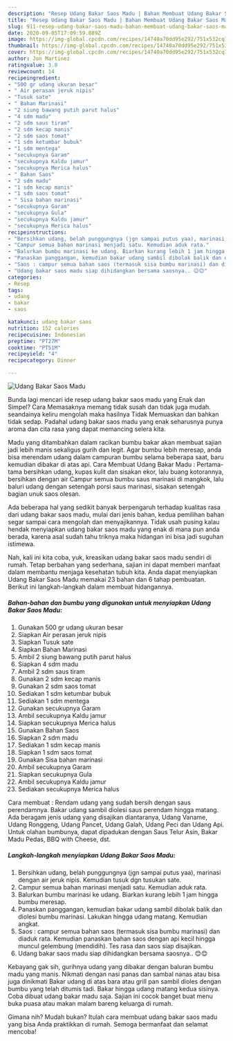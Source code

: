 ```yaml
---
description: "Resep Udang Bakar Saos Madu | Bahan Membuat Udang Bakar Saos Madu Yang Lezat Sekali"
title: "Resep Udang Bakar Saos Madu | Bahan Membuat Udang Bakar Saos Madu Yang Lezat Sekali"
slug: 911-resep-udang-bakar-saos-madu-bahan-membuat-udang-bakar-saos-madu-yang-lezat-sekali
date: 2020-09-05T17:09:59.089Z
image: https://img-global.cpcdn.com/recipes/14740a70dd95e292/751x532cq70/udang-bakar-saos-madu-foto-resep-utama.jpg
thumbnail: https://img-global.cpcdn.com/recipes/14740a70dd95e292/751x532cq70/udang-bakar-saos-madu-foto-resep-utama.jpg
cover: https://img-global.cpcdn.com/recipes/14740a70dd95e292/751x532cq70/udang-bakar-saos-madu-foto-resep-utama.jpg
author: Jon Martinez
ratingvalue: 3.8
reviewcount: 14
recipeingredient:
- "500 gr udang ukuran besar"
- " Air perasan jeruk nipis"
- "Tusuk sate"
- " Bahan Marinasi"
- "2 siung bawang putih parut halus"
- "4 sdm madu"
- "2 sdm saus tiram"
- "2 sdm kecap manis"
- "2 sdm saos tomat"
- "1 sdm ketumbar bubuk"
- "1 sdm mentega"
- "secukupnya Garam"
- "secukupnya Kaldu jamur"
- "secukupnya Merica halus"
- " Bahan Saos"
- "2 sdm madu"
- "1 sdm kecap manis"
- "1 sdm saos tomat"
- " Sisa bahan marinasi"
- "secukupnya Garam"
- "secukupnya Gula"
- "secukupnya Kaldu jamur"
- "secukupnya Merica halus"
recipeinstructions:
- "Bersihkan udang, belah punggungnya (jgn sampai putus yaa), marinasi dengan air jeruk nipis. Kemudian tusuk dgn tusukan sate."
- "Campur semua bahan marinasi menjadi satu. Kemudian aduk rata."
- "Balurkan bumbu marinasi ke udang. Biarkan kurang lebih 1 jam hingga bumbu meresap."
- "Panaskan panggangan, kemudian bakar udang sambil dibolak balik dan diolesi bumbu marinasi. Lakukan hingga udang matang. Kemudian angkat."
- "Saos : campur semua bahan saos (termasuk sisa bumbu marinasi) dan diaduk rata. Kemudian panaskan bahan saos dengan api kecil hingga muncul gelembung (mendidih). Tes rasa dan saos siap disajikan."
- "Udang bakar saos madu siap dihidangkan bersama saosnya.. 😊😊"
categories:
- Resep
tags:
- udang
- bakar
- saos

katakunci: udang bakar saos 
nutrition: 152 calories
recipecuisine: Indonesian
preptime: "PT27M"
cooktime: "PT51M"
recipeyield: "4"
recipecategory: Dinner

---
```



![Udang Bakar Saos Madu](https://img-global.cpcdn.com/recipes/14740a70dd95e292/751x532cq70/udang-bakar-saos-madu-foto-resep-utama.jpg)

Bunda lagi mencari ide resep udang bakar saos madu yang Enak dan Simpel? Cara Memasaknya memang tidak susah dan tidak juga mudah. seandainya keliru mengolah maka hasilnya Tidak Memuaskan dan bahkan tidak sedap. Padahal udang bakar saos madu yang enak seharusnya punya aroma dan cita rasa yang dapat memancing selera kita.

Madu yang ditambahkan dalam racikan bumbu bakar akan membuat sajian jadi lebih manis sekaligus gurih dan legit. Agar bumbu lebih meresap, anda bisa merendam udang dalam campuran bumbu selama beberapa saat, baru kemudian dibakar di atas api. Cara Membuat Udang Bakar Madu : Pertama-tama bersihkan udang, kupas kulit dan sisakan ekor, lalu buang kotorannya, bersihkan dengan air Campur semua bumbu saus marinasi di mangkok, lalu baluri udang dengan setengah porsi saus marinasi, sisakan setengah bagian unuk saos olesan.

Ada beberapa hal yang sedikit banyak berpengaruh terhadap kualitas rasa dari udang bakar saos madu, mulai dari jenis bahan, kedua pemilihan bahan segar sampai cara mengolah dan menyajikannya. Tidak usah pusing kalau hendak menyiapkan udang bakar saos madu yang enak di mana pun anda berada, karena asal sudah tahu triknya maka hidangan ini bisa jadi suguhan istimewa.


Nah, kali ini kita coba, yuk, kreasikan udang bakar saos madu sendiri di rumah. Tetap berbahan yang sederhana, sajian ini dapat memberi manfaat dalam membantu menjaga kesehatan tubuh kita. Anda dapat menyiapkan Udang Bakar Saos Madu memakai 23 bahan dan 6 tahap pembuatan. Berikut ini langkah-langkah dalam membuat hidangannya.

<!--inarticleads1-->

##### Bahan-bahan dan bumbu yang digunakan untuk menyiapkan Udang Bakar Saos Madu:

1. Gunakan 500 gr udang ukuran besar
1. Siapkan  Air perasan jeruk nipis
1. Siapkan Tusuk sate
1. Siapkan  Bahan Marinasi
1. Ambil 2 siung bawang putih parut halus
1. Siapkan 4 sdm madu
1. Ambil 2 sdm saus tiram
1. Gunakan 2 sdm kecap manis
1. Gunakan 2 sdm saos tomat
1. Sediakan 1 sdm ketumbar bubuk
1. Sediakan 1 sdm mentega
1. Gunakan secukupnya Garam
1. Ambil secukupnya Kaldu jamur
1. Siapkan secukupnya Merica halus
1. Gunakan  Bahan Saos
1. Siapkan 2 sdm madu
1. Sediakan 1 sdm kecap manis
1. Siapkan 1 sdm saos tomat
1. Gunakan  Sisa bahan marinasi
1. Ambil secukupnya Garam
1. Siapkan secukupnya Gula
1. Ambil secukupnya Kaldu jamur
1. Sediakan secukupnya Merica halus


Cara membuat : Rendam udang yang sudah bersih dengan saus perendamnya. Bakar udang sambil diolesi saus perendam hingga matang. Ada beragam jenis udang yang disajikan diantaranya, Udang Vaname, Udang Ronggeng, Udang Pancet, Udang Galah, Udang Peci dan Udang Api. Untuk olahan bumbunya, dapat dipadukan dengan Saus Telur Asin, Bakar Madu Pedas, BBQ with Cheese, dst. 

<!--inarticleads2-->

##### Langkah-langkah menyiapkan Udang Bakar Saos Madu:

1. Bersihkan udang, belah punggungnya (jgn sampai putus yaa), marinasi dengan air jeruk nipis. Kemudian tusuk dgn tusukan sate.
1. Campur semua bahan marinasi menjadi satu. Kemudian aduk rata.
1. Balurkan bumbu marinasi ke udang. Biarkan kurang lebih 1 jam hingga bumbu meresap.
1. Panaskan panggangan, kemudian bakar udang sambil dibolak balik dan diolesi bumbu marinasi. Lakukan hingga udang matang. Kemudian angkat.
1. Saos : campur semua bahan saos (termasuk sisa bumbu marinasi) dan diaduk rata. Kemudian panaskan bahan saos dengan api kecil hingga muncul gelembung (mendidih). Tes rasa dan saos siap disajikan.
1. Udang bakar saos madu siap dihidangkan bersama saosnya.. 😊😊


Kebayang gak sih, gurihnya udang yang dibakar dengan baluran bumbu madu yang manis. Nikmati dengan nasi panas dan sambal nanas atau bisa juga dinikmati Bakar udang di atas bara atau grill pan sambil dioles dengan bumbu yang telah ditumis tadi. Bakar hingga udang matang kedua sisinya. Coba dibuat udang bakar madu saja. Sajian ini cocok banget buat menu buka puasa atau makan malam bareng keluarga di rumah. 

Gimana nih? Mudah bukan? Itulah cara membuat udang bakar saos madu yang bisa Anda praktikkan di rumah. Semoga bermanfaat dan selamat mencoba!

